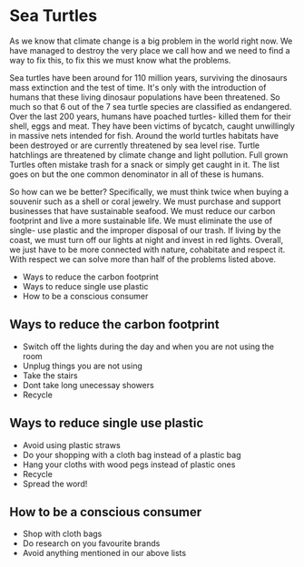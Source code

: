 # **Sea Turtles**

As we know that climate change is a big problem in the world right now. We have managed to destroy the very place we call how and we need to find a way to fix this, to fix this we must know what the problems. 

Sea turtles have been around for 110 million years, surviving the dinosaurs mass extinction and the test of time. It's only with the introduction of  humans that these living dinosaur populations have been threatened. So much so that 6 out of the 7 sea turtle species are classified as endangered. Over the last 200 years, humans have poached turtles- killed them for their shell, eggs and meat. They have been victims of bycatch, caught unwillingly in massive nets intended for fish. Around the world turtles habitats have been destroyed or are currently threatened by sea level rise. Turtle hatchlings are threatened by climate change and light pollution. Full grown Turtles often mistake trash for a snack or simply get caught in it. The list goes on but the one common denominator in all of these is humans. 

So how can we be better? Specifically, we must think twice when buying a souvenir such as a shell or coral jewelry. We must purchase and support businesses that have sustainable seafood. We must reduce our carbon footprint and live a more sustainable life. We must eliminate the use of single- use plastic and the improper disposal of our trash. If living by the coast, we must turn off our lights at night and invest in red lights. Overall, we just have to be more connected with nature, cohabitate and respect it. With respect we can solve more than half of the problems listed above.

- Ways to reduce the carbon footprint
- Ways to reduce single use plastic
- How to be a conscious consumer


## Ways to reduce the carbon footprint
- Switch off the lights during the day and when you are not using the room
- Unplug things you are not using 
- Take the stairs 
- Dont take long unecessay showers
- Recycle

## Ways to reduce single use plastic
- Avoid using plastic straws 
- Do your shopping with a cloth bag instead of a plastic bag
- Hang your cloths with wood pegs instead of plastic ones 
- Recycle 
- Spread the word!

## How to be a conscious consumer 
- Shop with cloth bags 
- Do research on you favourite brands 
- Avoid anything mentioned in our above lists 



